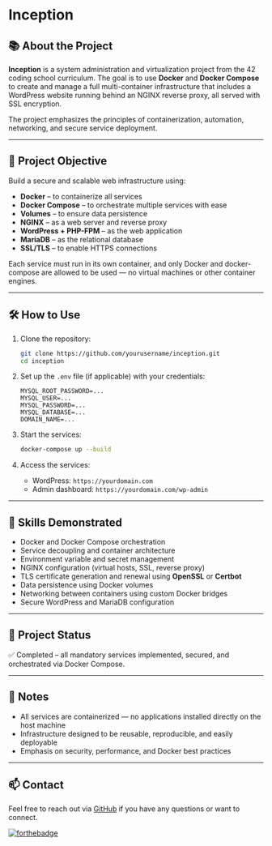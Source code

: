 # Inception

## 📚 About the Project

**Inception** is a system administration and virtualization project from the 42 coding school curriculum. The goal is to use **Docker** and **Docker Compose** to create and manage a full multi-container infrastructure that includes a WordPress website running behind an NGINX reverse proxy, all served with SSL encryption.

The project emphasizes the principles of containerization, automation, networking, and secure service deployment.

---

## 🧩 Project Objective

Build a secure and scalable web infrastructure using:

- **Docker** – to containerize all services
- **Docker Compose** – to orchestrate multiple services with ease
- **Volumes** – to ensure data persistence
- **NGINX** – as a web server and reverse proxy
- **WordPress + PHP-FPM** – as the web application
- **MariaDB** – as the relational database
- **SSL/TLS** – to enable HTTPS connections

Each service must run in its own container, and only Docker and docker-compose are allowed to be used — no virtual machines or other container engines.

---

## 🛠️ How to Use

1. Clone the repository:
   ```bash
   git clone https://github.com/yourusername/inception.git
   cd inception
   ```

2. Set up the `.env` file (if applicable) with your credentials:
   ```env
   MYSQL_ROOT_PASSWORD=...
   MYSQL_USER=...
   MYSQL_PASSWORD=...
   MYSQL_DATABASE=...
   DOMAIN_NAME=...
   ```

3. Start the services:
   ```bash
   docker-compose up --build
   ```

4. Access the services:
   - WordPress: `https://yourdomain.com`
   - Admin dashboard: `https://yourdomain.com/wp-admin`

---

## 🧠 Skills Demonstrated

- Docker and Docker Compose orchestration  
- Service decoupling and container architecture  
- Environment variable and secret management  
- NGINX configuration (virtual hosts, SSL, reverse proxy)  
- TLS certificate generation and renewal using **OpenSSL** or **Certbot**  
- Data persistence using Docker volumes  
- Networking between containers using custom Docker bridges  
- Secure WordPress and MariaDB configuration


---

## 📁 Project Status

✅ Completed – all mandatory services implemented, secured, and orchestrated via Docker Compose.  

---

## 📌 Notes

- All services are containerized — no applications installed directly on the host machine  
- Infrastructure designed to be reusable, reproducible, and easily deployable  
- Emphasis on security, performance, and Docker best practices

---

## 📫 Contact

Feel free to reach out via [GitHub](https://github.com/Nicolike20) if you have any questions or want to connect.

[![forthebadge](https://forthebadge.com/images/featured/featured-built-with-love.svg)](https://forthebadge.com)
